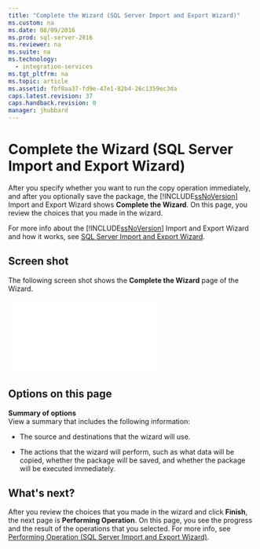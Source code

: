 ```yaml
---
title: "Complete the Wizard (SQL Server Import and Export Wizard)"
ms.custom: na
ms.date: 08/09/2016
ms.prod: sql-server-2016
ms.reviewer: na
ms.suite: na
ms.technology: 
  - integration-services
ms.tgt_pltfrm: na
ms.topic: article
ms.assetid: fbf0aa37-fd9e-47e1-82b4-26c1359ec3da
caps.latest.revision: 37
caps.handback.revision: 0
manager: jhubbard
---
```

# Complete the Wizard (SQL Server Import and Export Wizard)
After you specify whether you want to run the copy operation immediately, and after you optionally save the package, the [!INCLUDE[ssNoVersion](../../Topics/TopicNameContainA/tokens/ssNoVersion_md.md)] Import and Export Wizard shows **Complete the Wizard**. On this page, you review the choices that you made in the wizard.  
  
 For more info about the [!INCLUDE[ssNoVersion](../../Topics/TopicNameContainA/tokens/ssNoVersion_md.md)] Import and Export Wizard and how it works, see [SQL Server Import and Export Wizard](../../Topics/TopicNameNotContainA/SQL-Server-Import-and-Export-Wizard.md).  
  
## Screen shot  
 The following screen shot shows the **Complete the Wizard** page of the Wizard.  
  
 ![Complete the Wizard page of the Import and Export Wizard](../../Topics/TopicNameNotContainA/Complete.md "Complete")  
  
## Options on this page  
 **Summary of options**  
 View a summary that includes the following information:  
  
-   The source and destinations that the wizard will use.  
  
-   The actions that the wizard will perform, such as what data will be copied, whether the package will be saved, and whether the package will be executed immediately.  
  
## What's next?  
 After you review the choices that you made in the wizard and click **Finish**, the next page is **Performing Operation**. On this page, you see the progress and the result of the operations that you selected. For more info, see [Performing Operation (SQL Server Import and Export Wizard)](../../Topics/TopicNameNotContainA/Performing-Operation--SQL-Server-Import-and-Export-Wizard-.md).